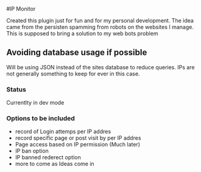 #IP Monitor

Created this plugin just for fun and for my personal development. The idea came from the persisten spamming from robots on the websites I manage. This is supposed to bring a solution to my web bots problem

## Avoiding database usage if possible
Will be using JSON instead of the sites database to reduce queries. IPs are not generally something to keep for ever in this case.

### Status
Currentlty in dev mode

### Options to be included
- record of Login attemps per IP addres 
- record specific page or post visit by per IP addres
- Page access based on IP permission (Much later)
- IP ban option
- IP banned rederect option
- more to come as Ideas come in
